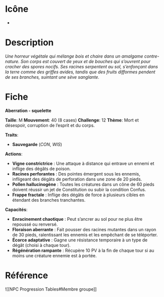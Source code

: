 
# Icône
-

# Description
*Une horreur végétale qui mélange bois et chaire dans un amalgame contre-nature. Son corps est couvert de yeux et de bouches qui s’ouvrent pour cracher des spores nocifs. Ses racines serpentent au sol, s’enfonçant dans la terre comme des griffes avides, tandis que des fruits difformes pendent de ses branches, suintant une sève sanglante.*

# Fiche
**Aberration - squelette**

**Taille**: M
**Mouvement**: 40 (8 cases)
**Challenge**: 12
**Thème**: Mort et désespoir, corruption de l’esprit et du corps.

**Traits**:
- **Sauvegarde** (*CON*, *WIS*)

**Actions**:
- **Vigne constrictrice** : Une attaque à distance qui entrave un ennemi et inflige des dégâts de poison.
- **Racines perforantes** : Des pointes émergent sous les ennemis, infligeant des dégâts de perforation dans une zone de 20 pieds.
- **Pollen hallucinogène** : Toutes les créatures dans un cône de 60 pieds doivent réussir un jet de Constitution ou subir la condition Confus.
- **Frappe fractale** : Inflige des dégâts de force à plusieurs cibles en étendant des branches tranchantes.

**Capacités**:
- **Enracinement chaotique** : Peut s’ancrer au sol pour ne plus être repoussé ou renversé.
- **Floraison aberrante** : Fait pousser des racines mutantes dans un rayon de 30 pieds, ralentissant les ennemis et les empêchant de se téléporter.
- **Écorce adaptative** : Gagne une résistance temporaire à un type de dégât (choisi à chaque tour).
- **Régénération rampante** : Récupère 10 PV à la fin de chaque tour si au moins une créature ennemie est à portée.

# Référence
![[NPC Progression Tables#Membre groupe]]
